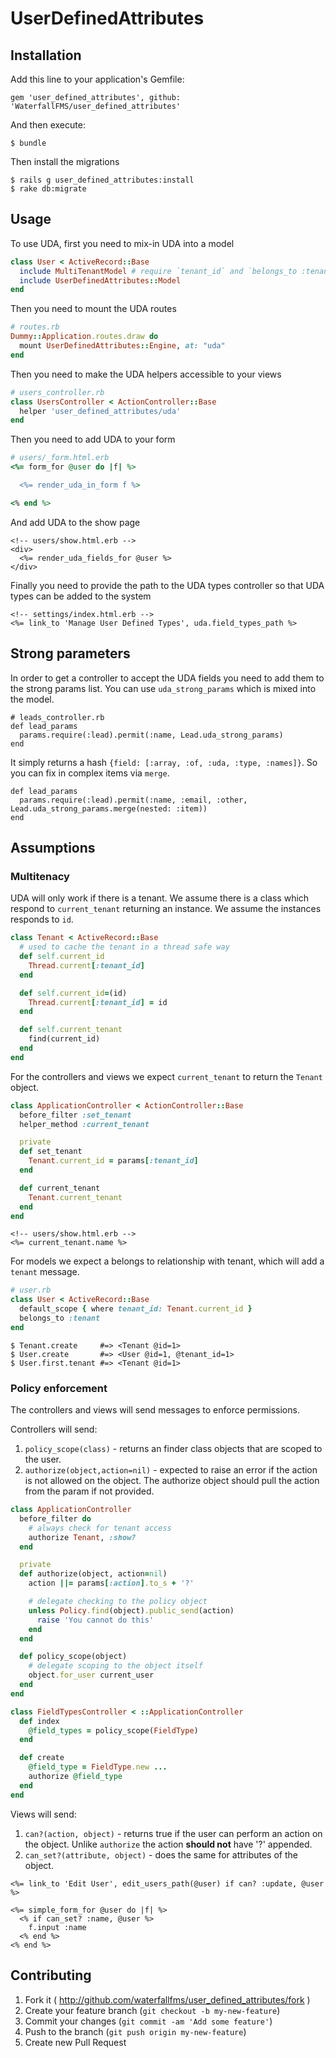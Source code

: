 # UserDefinedAttributes

## Installation

Add this line to your application's Gemfile:

    gem 'user_defined_attributes', github: 'WaterfallFMS/user_defined_attributes'

And then execute:

    $ bundle

Then install the migrations

    $ rails g user_defined_attributes:install
    $ rake db:migrate

## Usage

To use UDA, first you need to mix-in UDA into a model

```ruby
class User < ActiveRecord::Base
  include MultiTenantModel # require `tenant_id` and `belongs_to :tenant`
  include UserDefinedAttributes::Model
end
```

Then you need to mount the UDA routes

```ruby
# routes.rb
Dummy::Application.routes.draw do
  mount UserDefinedAttributes::Engine, at: "uda"
end
```

Then you need to make the UDA helpers accessible to your views

```ruby
# users_controller.rb
class UsersController < ActionController::Base
  helper 'user_defined_attributes/uda'
end
```

Then you need to add UDA to your form

```ruby
# users/_form.html.erb
<%= form_for @user do |f| %>

  <%= render_uda_in_form f %>

<% end %>
```

And add UDA to the show page

```erb
<!-- users/show.html.erb -->
<div>
  <%= render_uda_fields_for @user %>
</div>
```

Finally you need to provide the path to the UDA types controller so that UDA types can be added to the system

```erb
<!-- settings/index.html.erb -->
<%= link_to 'Manage User Defined Types', uda.field_types_path %>
```

## Strong parameters

In order to get a controller to accept the UDA fields you need to add them to the strong params list.  You can
use `uda_strong_params` which is mixed into the model.

```
# leads_controller.rb
def lead_params
  params.require(:lead).permit(:name, Lead.uda_strong_params)
end
```

It simply returns a hash `{field: [:array, :of, :uda, :type, :names]}`.  So you can fix in complex items via `merge`.

```
def lead_params
  params.require(:lead).permit(:name, :email, :other, Lead.uda_strong_params.merge(nested: :item))
end
```


## Assumptions

### Multitenacy

UDA will only work if there is a tenant.  We assume there is a class which respond to `current_tenant` returning an
 instance.  We assume the instances responds to `id`.

```ruby
class Tenant < ActiveRecord::Base
  # used to cache the tenant in a thread safe way
  def self.current_id
    Thread.current[:tenant_id]
  end

  def self.current_id=(id)
    Thread.current[:tenant_id] = id
  end

  def self.current_tenant
    find(current_id)
  end
end
```

For the controllers and views we expect `current_tenant` to return the `Tenant` object.

```ruby
class ApplicationController < ActionController::Base
  before_filter :set_tenant
  helper_method :current_tenant

  private
  def set_tenant
    Tenant.current_id = params[:tenant_id]
  end

  def current_tenant
    Tenant.current_tenant
  end
end
```

```erb
<!-- users/show.html.erb -->
<%= current_tenant.name %>
```

For models we expect a belongs to relationship with tenant, which will add a `tenant` message.

```ruby
# user.rb
class User < ActiveRecord::Base
  default_scope { where tenant_id: Tenant.current_id }
  belongs_to :tenant
end
```

```irb
$ Tenant.create     #=> <Tenant @id=1>
$ User.create       #=> <User @id=1, @tenant_id=1>
$ User.first.tenant #=> <Tenant @id=1>
```

### Policy enforcement

The controllers and views will send messages to enforce permissions.

Controllers will send:

1. `policy_scope(class)` - returns an finder class objects that are scoped to the user.
1. `authorize(object,action=nil)` - expected to raise an error if the action is not allowed on the object.  The authorize object should pull the action from the param if not provided.

```ruby
class ApplicationController
  before_filter do
    # always check for tenant access
    authorize Tenant, :show?
  end

  private
  def authorize(object, action=nil)
    action ||= params[:action].to_s + '?'

    # delegate checking to the policy object
    unless Policy.find(object).public_send(action)
      raise 'You cannot do this'
    end
  end

  def policy_scope(object)
    # delegate scoping to the object itself
    object.for_user current_user
  end
end

class FieldTypesController < ::ApplicationController
  def index
    @field_types = policy_scope(FieldType)
  end

  def create
    @field_type = FieldType.new ...
    authorize @field_type
  end
end
```

Views will send:

1. `can?(action, object)` - returns true if the user can perform an action on the object.  Unlike `authorize` the action **should not** have '?' appended.
1. `can_set?(attribute, object)` - does the same for attributes of the object.

```erb
<%= link_to 'Edit User', edit_users_path(@user) if can? :update, @user %>

<%= simple_form_for @user do |f| %>
  <% if can_set? :name, @user %>
    f.input :name
  <% end %>
<% end %>
```

## Contributing

1. Fork it ( http://github.com/waterfallfms/user_defined_attributes/fork )
2. Create your feature branch (`git checkout -b my-new-feature`)
3. Commit your changes (`git commit -am 'Add some feature'`)
4. Push to the branch (`git push origin my-new-feature`)
5. Create new Pull Request
